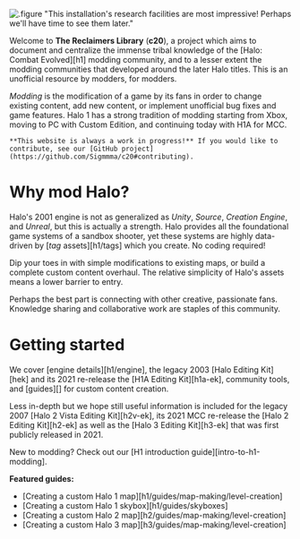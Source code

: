 ![.figure "This installation's research facilities are most impressive! Perhaps we'll have time to see them later."](343.jpg)

Welcome to **The Reclaimers Library** (**c20**), a project which aims to document and centralize the immense tribal knowledge of the [Halo: Combat Evolved][h1] modding community, and to a lesser extent the modding communities that developed around the later Halo titles. This is an unofficial resource by modders, for modders.

_Modding_ is the modification of a game by its fans in order to change existing content, add new content, or implement unofficial bug fixes and game features. Halo 1 has a strong tradition of modding starting from Xbox, moving to PC with Custom Edition, and continuing today with H1A for MCC.

```.alert
**This website is always a work in progress!** If you would like to contribute, see our [GitHub project](https://github.com/Sigmmma/c20#contributing).
```

# Why mod Halo?
Halo's 2001 engine is not as generalized as _Unity_, _Source_, _Creation Engine_, and _Unreal_, but this is actually a strength. Halo provides all the foundational game systems of a sandbox shooter, yet these systems are highly data-driven by [_tag_ assets][h1/tags] which you create. No coding required!

Dip your toes in with simple modifications to existing maps, or build a complete custom content overhaul. The relative simplicity of Halo's assets means a lower barrier to entry.

Perhaps the best part is connecting with other creative, passionate fans. Knowledge sharing and collaborative work are staples of this community.

# Getting started
We cover [engine details][h1/engine], the legacy 2003 [Halo Editing Kit][hek] and its 2021 re-release the [H1A Editing Kit][h1a-ek], community tools, and [guides][] for custom content creation.

Less in-depth but we hope still useful information is included for the legacy 2007 [Halo 2 Vista Editing Kit][h2v-ek], its 2021 MCC re-release the [Halo 2 Editing Kit][h2-ek] as well as the [Halo 3 Editing Kit][h3-ek] that was first publicly released in 2021.

New to modding? Check out our [H1 introduction guide][intro-to-h1-modding].

**Featured guides:**
* [Creating a custom Halo 1 map][h1/guides/map-making/level-creation]
* [Creating a custom Halo 1 skybox][h1/guides/skyboxes]
* [Creating a custom Halo 2 map][h2/guides/map-making/level-creation]
* [Creating a custom Halo 3 map][h3/guides/map-making/level-creation]
